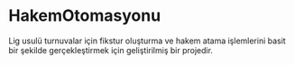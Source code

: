 # HakemOtomasyonu

Lig usulü turnuvalar için fikstur oluşturma ve hakem atama işlemlerini basit bir şekilde gerçekleştirmek için geliştirilmiş bir projedir.
